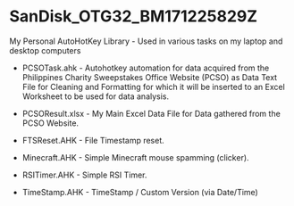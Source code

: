 # SanDisk_OTG32_BM171225829Z
My Personal AutoHotKey Library - Used in various tasks on my laptop and desktop computers

- PCSOTask.ahk - Autohotkey automation for data acquired from the Philippines Charity Sweepstakes Office Website (PCSO) as Data Text File for Cleaning and Formatting for which it will be inserted to an Excel Worksheet to be used for data analysis.

- PCSOResult.xlsx - My Main Excel Data File for Data gathered from the PCSO Website.

- FTSReset.AHK - File Timestamp reset.

- Minecraft.AHK - Simple Minecraft mouse spamming (clicker).

- RSITimer.AHK - Simple RSI Timer.

- TimeStamp.AHK - TimeStamp / Custom Version (via Date/Time)
